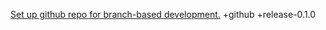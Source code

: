 [Set up github repo for branch-based development.](#DONE:-10)
+github +release-0.1.0
<!-- completed:2022-11-14T04:45:27.172Z -->
